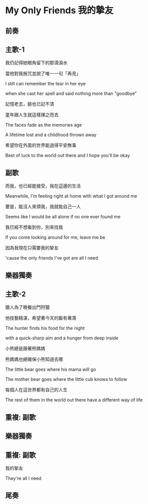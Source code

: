 # My Only Friends 我的摯友

## 前奏

## 主歌-1

我仍記得她眼角留下的那滴淚水

當他對我施咒並說了唯一一句「再見」

I still can remember the tear in her eye

when she cast her spell and said nothing more than "goodbye"



記憶老去，臉也已記不清

童年跟人生就這樣揮之而去

The faces fade as the memories age

A lifetime lost and a childhood thrown away



希望你在外面的世界能過得平安無事

Best of luck to the world out there and I hope you'll be okay

## 副歌

而我，也已經能接受，我在這邊的生活

Meanwhile, I'm feeling right at home with what I got around me



要是，能沒人來煩我，我就能自己一人

Seems like I would be all alone if no one ever found me



我已經不想看到你，別來找我

If you come looking around for me, leave me be



因為我現在只需要我的摯友

'cause the only friends I've got are all I need

## 樂器獨奏

## 主歌-2

獵人為了晚餐出門狩獵

他技藝精湛，希望著今天的飯有著落

The hunter finds his food for the night

with a quick-sharp aim and a hunger from deep inside



小熊總是跟著熊媽媽

熊媽媽也總確保小熊知道去哪

The little bear goes where his mama will go

The mother bear goes where the little cub knows to follow



每個人在這世界都有自己的人生

The rest of them in the world out there have a different way of life

## 重複: 副歌

## 樂器獨奏

## 重複: 副歌

我的摯友

They're all I need

## 尾奏

